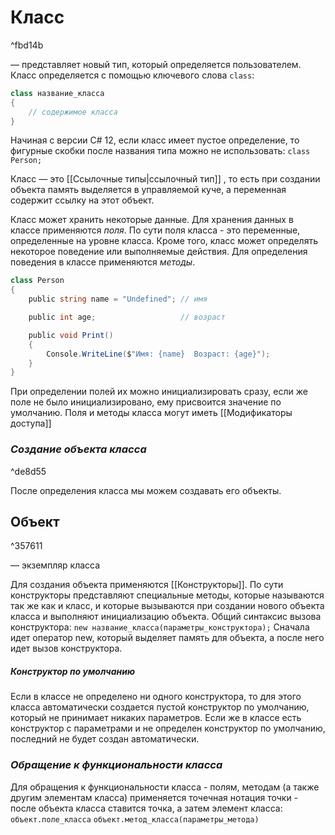 # **Класс** 

^fbd14b

— представляет новый тип, который определяется пользователем. Класс определяется с помощью ключевого слова `сlass`:
```cs
class название_класса
{
    // содержимое класса
}
```
Начиная с версии C# 12, если класс имеет пустое определение, то фигурные скобки после названия типа можно не использовать: `class Person;`

Класс — это [[Ссылочные типы|ссылочный тип]] , то есть при создании объекта память выделяется в управляемой куче, а переменная содержит ссылку на этот объект.

Класс может хранить некоторые данные. Для хранения данных в классе применяются *поля*. По сути поля класса - это переменные, определенные на уровне класса.
Кроме того, класс может определять некоторое поведение или выполняемые действия. Для определения поведения в классе применяются *методы*.

```cs
class Person
{
    public string name = "Undefined"; // имя

    public int age;                   // возраст

    public void Print()
    {
		Console.WriteLine($"Имя: {name}  Возраст: {age}");
    }
}
```

При определении полей их можно инициализировать сразу, если же поле не было инициализировано, ему присвоится значение по умолчанию. 
Поля и методы класса могут иметь [[Модификаторы доступа]]

### *Создание объекта класса*

^de8d55

После определения класса мы можем создавать его объекты.
## **Объект** 

^357611

— экземпляр класса

Для создания объекта применяются [[Конструкторы]]. По сути конструкторы представляют специальные методы, которые называются так же как и класс, и которые вызываются при создании нового объекта класса и выполняют инициализацию объекта. Общий синтаксис вызова конструктора:
`new название_класса(параметры_конструктора);`
Сначала идет оператор new, который выделяет память для объекта, а после него идет вызов конструктора.

##### *Конструктор по умолчанию*
Если в классе не определено ни одного конструктора, то для этого класса автоматически создается пустой конструктор по умолчанию, который не принимает никаких параметров. Если же в классе есть конструктор с параметрами и не определен конструктор по умолчанию, последний не будет создан автоматически.

### *Обращение к функциональности класса*

Для обращения к функциональности класса - полям, методам (а также другим элементам класса) применяется точечная нотация точки - после объекта класса ставится точка, а затем элемент класса:
`объект.поле_класса`
`объект.метод_класса(параметры_метода)`
